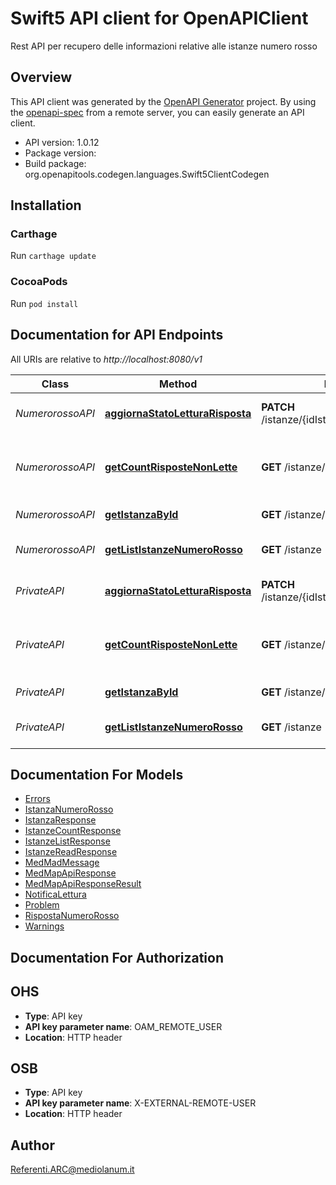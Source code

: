 # Swift5 API client for OpenAPIClient

Rest API per recupero delle informazioni relative alle istanze numero rosso

## Overview
This API client was generated by the [OpenAPI Generator](https://openapi-generator.tech) project.  By using the [openapi-spec](https://github.com/OAI/OpenAPI-Specification) from a remote server, you can easily generate an API client.

- API version: 1.0.12
- Package version: 
- Build package: org.openapitools.codegen.languages.Swift5ClientCodegen

## Installation

### Carthage

Run `carthage update`

### CocoaPods

Run `pod install`

## Documentation for API Endpoints

All URIs are relative to *http://localhost:8080/v1*

Class | Method | HTTP request | Description
------------ | ------------- | ------------- | -------------
*NumerorossoAPI* | [**aggiornaStatoLetturaRisposta**](docs/NumerorossoAPI.md#aggiornastatoletturarisposta) | **PATCH** /istanze/{idIstanza}/risposta/{idRisposta} | Aggiornamento stato risposta numero rosso
*NumerorossoAPI* | [**getCountRisposteNonLette**](docs/NumerorossoAPI.md#getcountrispostenonlette) | **GET** /istanze/count | Recupera il numero di istanze con risposte non lette
*NumerorossoAPI* | [**getIstanzaById**](docs/NumerorossoAPI.md#getistanzabyid) | **GET** /istanze/{idIstanza} | Ricerca un istanza per id
*NumerorossoAPI* | [**getListIstanzeNumeroRosso**](docs/NumerorossoAPI.md#getlististanzenumerorosso) | **GET** /istanze | Recupera tutte le istanze numero rosso
*PrivateAPI* | [**aggiornaStatoLetturaRisposta**](docs/PrivateAPI.md#aggiornastatoletturarisposta) | **PATCH** /istanze/{idIstanza}/risposta/{idRisposta} | Aggiornamento stato risposta numero rosso
*PrivateAPI* | [**getCountRisposteNonLette**](docs/PrivateAPI.md#getcountrispostenonlette) | **GET** /istanze/count | Recupera il numero di istanze con risposte non lette
*PrivateAPI* | [**getIstanzaById**](docs/PrivateAPI.md#getistanzabyid) | **GET** /istanze/{idIstanza} | Ricerca un istanza per id
*PrivateAPI* | [**getListIstanzeNumeroRosso**](docs/PrivateAPI.md#getlististanzenumerorosso) | **GET** /istanze | Recupera tutte le istanze numero rosso


## Documentation For Models

 - [Errors](docs/Errors.md)
 - [IstanzaNumeroRosso](docs/IstanzaNumeroRosso.md)
 - [IstanzaResponse](docs/IstanzaResponse.md)
 - [IstanzeCountResponse](docs/IstanzeCountResponse.md)
 - [IstanzeListResponse](docs/IstanzeListResponse.md)
 - [IstanzeReadResponse](docs/IstanzeReadResponse.md)
 - [MedMadMessage](docs/MedMadMessage.md)
 - [MedMapApiResponse](docs/MedMapApiResponse.md)
 - [MedMapApiResponseResult](docs/MedMapApiResponseResult.md)
 - [NotificaLettura](docs/NotificaLettura.md)
 - [Problem](docs/Problem.md)
 - [RispostaNumeroRosso](docs/RispostaNumeroRosso.md)
 - [Warnings](docs/Warnings.md)


## Documentation For Authorization


## OHS

- **Type**: API key
- **API key parameter name**: OAM_REMOTE_USER
- **Location**: HTTP header

## OSB

- **Type**: API key
- **API key parameter name**: X-EXTERNAL-REMOTE-USER
- **Location**: HTTP header


## Author

Referenti.ARC@mediolanum.it

